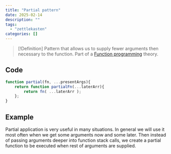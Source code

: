 ```yaml
---
title: "Partial pattern"
date: 2025-02-14
description: ""
tags: 
  - "zettlekasten"
categories: []
---
```


> [!Definition]
> Pattern that allows us to supply fewer arguments then necessary to the function. Part of a [Function programming](Function%20programming) theory.

## Code
```js
function partial(fn, ...presentArgs){
	return function partialFn(...laterArr){
		return fn( ...laterArr );
	};
}
```

## Example
Partial application is very useful in many situations. In general we will use it most often when we get some arguments now and some later. Then instead of passing arguments deeper into function stack calls, we create a partial function to be executed when rest of arguments are supplied.